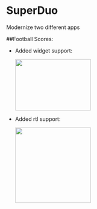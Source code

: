 # SuperDuo
Modernize two different apps

##Football Scores:
* Added widget support:

  <img src=https://raw.githubusercontent.com/native1989/SuperDuo/master/images/widget_preview.png width=200 height=136 />
  
* Added rtl support:

  <img src=https://raw.githubusercontent.com/native1989/SuperDuo/master/images/rtl.png width=200 />
